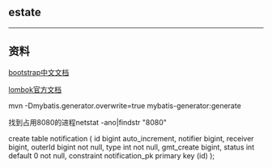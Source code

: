 ## estate
---
## 资料
[bootstrap中文文档](https://v3.bootcss.com/)

[lombok官方文档](https://projectlombok.org)

mvn -Dmybatis.generator.overwrite=true mybatis-generator:generate

找到占用8080的进程netstat -ano|findstr "8080"


create table notification
(
	id bigint auto_increment,
	notifier bigint,
	receiver bigint,
	outerId bigint not null,
	type int not null,
	gmt_create bigint,
	status int default 0 not null,
	constraint notification_pk
		primary key (id)
);